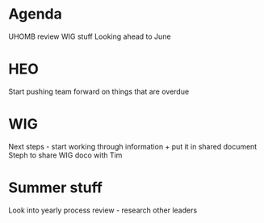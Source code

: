 <!-- TITLE: 20190501 -->

# Agenda
UHOMB review
WIG stuff
Looking ahead to June

# HEO
Start pushing team forward on things that are overdue

# WIG
Next steps - start working through information + put it in shared document 
Steph to share WIG doco with Tim

# Summer stuff
Look into yearly process review - research other leaders

